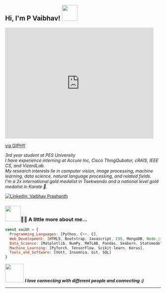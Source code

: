 <h2> Hi, I'm P Vaibhav! <img src="https://media.giphy.com/media/mGcNjsfWAjY5AEZNw6/giphy.gif" width="50"></h2>
<iframe src="https://giphy.com/embed/qgQUggAC3Pfv687qPC" width="480" height="360" frameBorder="0" class="giphy-embed" allowFullScreen></iframe><p><a href="https://giphy.com/gifs/dommespace-domme-space-programador-qgQUggAC3Pfv687qPC">via GIPHY</a></p>
<p><em>3rd year student at PES University</br> 
I have experience interning at Accure Inc, Cisco ThingQubator, cRAIS, IEEE CS, and VizardLab.</br> 
My research interests lie in computer vision, image processing, machine learning, data science, natural language processing, and related fields.</br> 
I'm a 2x international gold medalist in Taekwondo and a national level gold medalist in Karate 🥋.</br> 
</em></p>

[![Linkedin: Vaibhav Prashanth](https://img.shields.io/badge/-vaibhavprashanth-blue?style=flat-square&logo=Linkedin&logoColor=white&link=https://www.linkedin.com/in/vaibhav-prashanth-2a33731b1/https://www.linkedin.com/in/thaianebraga/)](https://www.linkedin.com/in/vaibhav-prashanth-2a33731b1/)


### <img src="https://media.giphy.com/media/VgCDAzcKvsR6OM0uWg/giphy.gif" width="50">👨‍💻 A little more about me...

```javascript
const vaibh = {
  Programming_Languages: [Python, C++, C],
  Web_Development: [HTML5, Bootstrap, Javascript, CSS, MongoDB, Node.js, React.js, Expressjs, Aframe, AR.js, Flask],
  Data_Science: [Matplotlib, NumPy, MATLAB, Pandas, Seaborn, Statsmodels.api],
  Machine_Learning: [PyTorch, TensorFlow, Scikit-learn, Keras],
  Tools_and_Software: [Vott, Insomnia, Git, SQL]
}
```

<img src="https://media.giphy.com/media/LnQjpWaON8nhr21vNW/giphy.gif" width="60"> <em><b>I love connecting with different people and connecting :)</em>

---
